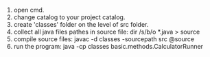 1. open cmd.
2. change catalog to your project catalog.
3. create 'classes' folder on the level of src folder.
4. collect all java files pathes in source file:
dir /s/b/o *.java > source
5. compile source files:
javac -d classes -sourcepath src @source
6. run the program:
java -cp classes basic.methods.CalculatorRunner

